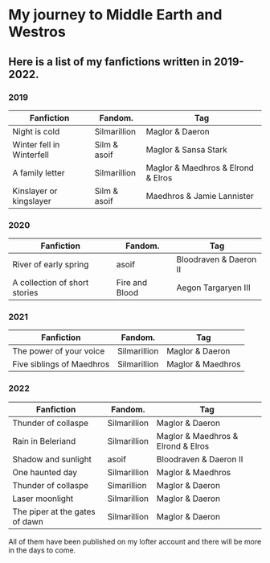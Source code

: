 # My journey to Middle Earth and Westros
## Here is a list of my fanfictions written in 2019-2022. 
### 2019
| Fanfiction  | Fandom.     |   Tag       |
| ----------- | ----------- | ----------- |
|   Night is cold    |  Silmarillion    |Maglor & Daeron |
| Winter fell in Winterfell   |    Silm & asoif    |Maglor & Sansa Stark|
|A family letter|Silmarillion|Maglor & Maedhros & Elrond & Elros|
| Kinslayer or kingslayer |    Silm & asoif    |Maedhros & Jamie Lannister|
### 2020
| Fanfiction  | Fandom.     |   Tag       |
| ----------- | ----------- | ----------- |
|River of early spring|asoif|Bloodraven & Daeron II|
|A collection of short stories|Fire and Blood|Aegon Targaryen III|
### 2021
| Fanfiction  | Fandom.     |   Tag       |
| ----------- | ----------- | ----------- |
|The power of your voice|Silmarillion|Maglor & Daeron|
|Five siblings of Maedhros|Silmarillion|Maglor & Maedhros|
### 2022
| Fanfiction  | Fandom.     |   Tag       |
| ----------- | ----------- | ----------- |
|Thunder of collaspe|Silmarillion|Maglor & Daeron|
|Rain in Beleriand|Silmarillion|Maglor & Maedhros & Elrond & Elros|
|Shadow and sunlight|asoif|Bloodraven & Daeron II|
|One haunted day|Silmarillion|Maglor & Maedhros|
|Thunder of collaspe|Simarillion|Maglor & Daeron|
|Laser moonlight|Silmarillion|Maglor & Daeron|
|The piper at the gates of dawn|Silmarillion|Maglor & Daeron|

All of them have been published on my lofter account and there will be more in the days to come.

